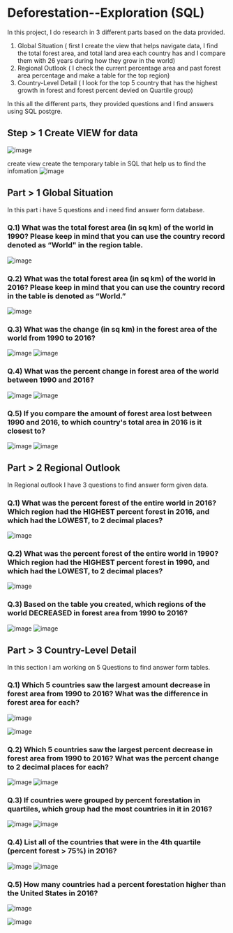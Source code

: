 # Deforestation--Exploration (SQL)
In this project, I do research in 3 different parts based on the data provided. 
1. Global Situation ( first I create the view that helps navigate data, I find the total forest area, and total land area each country has and I compare them with 26 years during how they grow in the world)
2. Regional Outlook ( I check the current percentage area and past forest area percentage and make a table for the top region)
3. Country-Level Detail ( I look for the top 5 country that has the highest growth in forest and forest percent devied on Quartile group)

In this all the different parts, they provided questions and I find answers using SQL postgre.

## Step > 1 Create VIEW for data
![image](https://user-images.githubusercontent.com/116772724/218319924-0b843d2b-91d2-4a05-a285-5698f65e35ea.png)

create view create the temporary table in SQL that help us to find the infomation
![image](https://user-images.githubusercontent.com/116772724/218320067-1272891c-0acf-4ac3-9696-58ba11cb07fe.png)

## Part > 1 Global Situation
In this part i have 5 questions and i need find answer form database.

### Q.1) What was the total forest area (in sq km) of the world in 1990? Please keep in mind that you can use the country record denoted as “World" in the region table.
![image](https://user-images.githubusercontent.com/116772724/218321035-dfbd2c33-0c66-4da7-a955-9cec907c61f5.png)

### Q.2)  What was the total forest area (in sq km) of the world in 2016? Please keep in mind that you can use the country record in the table is denoted as “World.” 
![image](https://user-images.githubusercontent.com/116772724/218321245-7dfe2d93-018a-4fa2-a109-908148f537fa.png)

### Q.3) What was the change (in sq km) in the forest area of the world from 1990 to 2016?
![image](https://user-images.githubusercontent.com/116772724/218321332-26a65032-e5b2-4ff3-bf77-1b59daa8fe49.png)
![image](https://user-images.githubusercontent.com/116772724/218321362-3202339f-5434-48ee-bf69-9cd817b7a726.png)

### Q.4) What was the percent change in forest area of the world between 1990 and 2016?
![image](https://user-images.githubusercontent.com/116772724/218321587-b7c6019a-1c63-422d-985c-5ce63b11d379.png)
![image](https://user-images.githubusercontent.com/116772724/218321655-6af7499e-9dcd-46f8-adf3-b3d2b663943e.png)

### Q.5) If you compare the amount of forest area lost between 1990 and 2016, to which country's total area in 2016 is it closest to?
![image](https://user-images.githubusercontent.com/116772724/218321923-a74db537-b265-496d-bdec-c904f99ffb1b.png)
![image](https://user-images.githubusercontent.com/116772724/218321953-d7593d9e-7f52-4e9e-82d5-8b5a2226a677.png)




## Part > 2 Regional Outlook
In Regional outlook I have 3 questions to find answer form given data.

### Q.1) What was the percent forest of the entire world in 2016? Which region had the HIGHEST percent forest in 2016, and which had the LOWEST, to 2 decimal places?
![image](https://user-images.githubusercontent.com/116772724/218322552-728191fb-b5d6-4d19-858d-e13725c5fc58.png)

### Q.2) What was the percent forest of the entire world in 1990? Which region had the HIGHEST percent forest in 1990, and which had the LOWEST, to 2 decimal places?
![image](https://user-images.githubusercontent.com/116772724/218322624-a1b6ba21-03ab-443a-82bf-c76233432629.png)

### Q.3) Based on the table you created, which regions of the world DECREASED in forest area from 1990 to 2016?
![image](https://user-images.githubusercontent.com/116772724/218323288-87b7ffc5-cb33-4080-9627-68d881be7ee1.png)
![image](https://user-images.githubusercontent.com/116772724/218323334-7dea28fb-a2f0-429f-b825-aff6023b0747.png)





## Part > 3 Country-Level Detail
In this section I am working on 5 Questions to find answer form tables.

### Q.1) Which 5 countries saw the largest amount decrease in forest area from 1990 to 2016? What was the difference in forest area for each?
![image](https://user-images.githubusercontent.com/116772724/218323897-346406b5-37f1-4d80-96b5-aa320f194cff.png)

![image](https://user-images.githubusercontent.com/116772724/218323940-4b857f00-d85e-4aca-a39e-68d408e39a91.png)


### Q.2) Which 5 countries saw the largest percent decrease in forest area from 1990 to 2016? What was the percent change to 2 decimal places for each? 
![image](https://user-images.githubusercontent.com/116772724/218324122-227049a9-c1a1-49b8-bcdc-aa2bc08fec82.png)
![image](https://user-images.githubusercontent.com/116772724/218324190-4b614385-7afb-48bc-ba67-6e028ec1b2bb.png)


### Q.3) If countries were grouped by percent forestation in quartiles, which group had the most countries in it in 2016?
![image](https://user-images.githubusercontent.com/116772724/218324347-e77d2aee-3fd6-44c0-89ce-ddcb9a6aa51d.png)
![image](https://user-images.githubusercontent.com/116772724/218324359-5a5f2adb-7cf2-434d-8562-789dfe81adcd.png)


### Q.4) List all of the countries that were in the 4th quartile (percent forest > 75%) in 2016?
![image](https://user-images.githubusercontent.com/116772724/218324484-ce73cb90-2867-44cb-99a2-aa87f8030927.png)
![image](https://user-images.githubusercontent.com/116772724/218324496-c11ef64d-153d-4c29-b3c4-5684c23205ac.png)


### Q.5) How many countries had a percent forestation higher than the United States in 2016?
![image](https://user-images.githubusercontent.com/116772724/218324612-40747fe8-6ed7-4552-977e-4f766aaa18d8.png)

![image](https://user-images.githubusercontent.com/116772724/218324664-056a8280-3a04-4dc5-b394-5b4b822b86f7.png)




